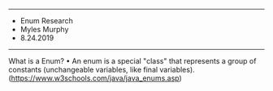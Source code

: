***************************************************************
* Enum Research
* Myles Murphy
* 8.24.2019
**************************************************************

What is a Enum?
• An enum is a special "class" that represents a group of constants (unchangeable variables, like final variables). (https://www.w3schools.com/java/java_enums.asp)